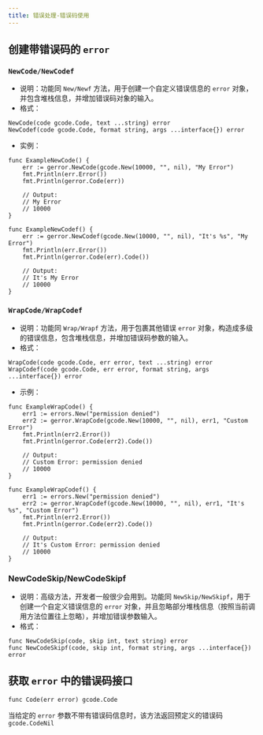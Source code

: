 ```yaml
---
title: 错误处理-错误码使用
---
```


## 创建带错误码的 `error`

### `NewCode/NewCodef`

- 说明：功能同 `New/Newf` 方法，用于创建一个自定义错误信息的 `error` 对象，并包含堆栈信息，并增加错误码对象的输入。
- 格式：









```
NewCode(code gcode.Code, text ...string) error
NewCodef(code gcode.Code, format string, args ...interface{}) error
```

- 实例：









```
func ExampleNewCode() {
  	err := gerror.NewCode(gcode.New(10000, "", nil), "My Error")
  	fmt.Println(err.Error())
  	fmt.Println(gerror.Code(err))

  	// Output:
  	// My Error
  	// 10000
}

func ExampleNewCodef() {
  	err := gerror.NewCodef(gcode.New(10000, "", nil), "It's %s", "My Error")
  	fmt.Println(err.Error())
  	fmt.Println(gerror.Code(err).Code())

  	// Output:
  	// It's My Error
  	// 10000
}
```


### `WrapCode/WrapCodef`

- 说明：功能同 `Wrap/Wrapf` 方法，用于包裹其他错误 `error` 对象，构造成多级的错误信息，包含堆栈信息，并增加错误码参数的输入。
- 格式：









```
WrapCode(code gcode.Code, err error, text ...string) error
WrapCodef(code gcode.Code, err error, format string, args ...interface{}) error
```

- 示例：









```
func ExampleWrapCode() {
  	err1 := errors.New("permission denied")
  	err2 := gerror.WrapCode(gcode.New(10000, "", nil), err1, "Custom Error")
  	fmt.Println(err2.Error())
  	fmt.Println(gerror.Code(err2).Code())

  	// Output:
  	// Custom Error: permission denied
  	// 10000
}

func ExampleWrapCodef() {
  	err1 := errors.New("permission denied")
  	err2 := gerror.WrapCodef(gcode.New(10000, "", nil), err1, "It's %s", "Custom Error")
  	fmt.Println(err2.Error())
  	fmt.Println(gerror.Code(err2).Code())

  	// Output:
  	// It's Custom Error: permission denied
  	// 10000
}
```


### NewCodeSkip/NewCodeSkipf

- 说明：高级方法，开发者一般很少会用到。功能同 `NewSkip/NewSkipf`，用于创建一个自定义错误信息的 `error` 对象，并且忽略部分堆栈信息（按照当前调用方法位置往上忽略），并增加错误参数输入。
- 格式：









```
func NewCodeSkip(code, skip int, text string) error
func NewCodeSkipf(code, skip int, format string, args ...interface{}) error
```


## 获取 `error` 中的错误码接口

```
func Code(err error) gcode.Code
```

当给定的 `error` 参数不带有错误码信息时，该方法返回预定义的错误码 `gcode.CodeNil`